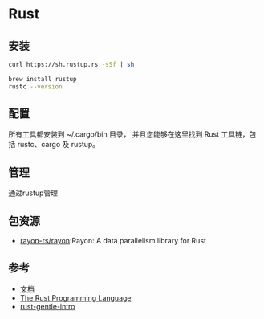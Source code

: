 # Rust

## 安装

```sh
curl https://sh.rustup.rs -sSf | sh

brew install rustup
rustc --version
```

## 配置

所有工具都安装到 ~/.cargo/bin 目录， 并且您能够在这里找到 Rust 工具链，包括 rustc、cargo 及 rustup。

## 管理

通过rustup管理

## 包资源

* [rayon-rs/rayon](https://github.com/rayon-rs/rayon):Rayon: A data parallelism library for Rust

## 参考

* [文档](https://kaisery.gitbooks.io/rust-book-chinese/content/)
* [The Rust Programming Language](https://doc.rust-lang.org/book/second-edition/index.html)
* [rust-gentle-intro](https://stevedonovan.github.io/rust-gentle-intro/)
